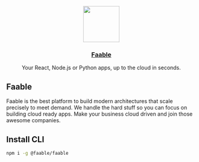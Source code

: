 <p align="center">
  <a href="https://faable.com">
    <img src="https://www.faable.com/logo/Emblem.png" height="96">
    <h3 align="center">Faable</h3>
  </a>
</p>

<p align="center">
  Your React, Node.js or Python apps, up to the cloud in seconds.
</p>

## Faable

Faable is the best platform to build modern architectures that scale precisely to meet demand. We handle the hard stuff so you can focus on building cloud ready apps. Make your business cloud driven and join those awesome companies.

## Install CLI

```bash
npm i -g @faable/faable
```
